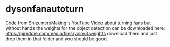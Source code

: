 # dysonfanautoturn
Code from ShizumeruMaking's YouTube Video about turning fans but without hands
the weights for the object detection can be downloaded here: https://pjreddie.com/media/files/yolov3.weights
download them and just drop them in that folder and you should be good. 
